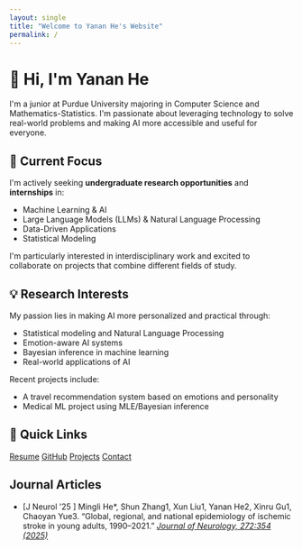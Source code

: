 ```yaml
---
layout: single
title: "Welcome to Yanan He's Website"
permalink: /
---
```


# 👋 Hi, I'm Yanan He

I'm a junior at Purdue University majoring in Computer Science and Mathematics-Statistics. I'm passionate about leveraging technology to solve real-world problems and making AI more accessible and useful for everyone.

## 🎯 Current Focus

I'm actively seeking **undergraduate research opportunities** and **internships** in:
- Machine Learning & AI
- Large Language Models (LLMs) & Natural Language Processing
- Data-Driven Applications
- Statistical Modeling

I'm particularly interested in interdisciplinary work and excited to collaborate on projects that combine different fields of study.

## 💡 Research Interests

My passion lies in making AI more personalized and practical through:
- Statistical modeling and Natural Language Processing
- Emotion-aware AI systems
- Bayesian inference in machine learning
- Real-world applications of AI

Recent projects include:
- A travel recommendation system based on emotions and personality
- Medical ML project using MLE/Bayesian inference

## 🔗 Quick Links

<div class="quick-links">
  <a href="/files/resume.pdf" class="btn btn--resume">Resume</a>
  <a href="https://github.com/Echoo113" class="btn btn--github">GitHub</a>
  <a href="/research/" class="btn btn--projects">Projects</a>
  <a href="/contact/" class="btn btn--contact">Contact</a>
</div>

<!-- Add Font Awesome 6 for better icons -->
<link rel="stylesheet" href="https://cdnjs.cloudflare.com/ajax/libs/font-awesome/6.5.1/css/all.min.css">

<h2>Journal Articles</h2>
<ul>
  <li>
    [J Neurol ’25 ] Mingli He*, Shun Zhang1, Xun Liu1, Yanan He2, Xinru Gu1, Chaoyan Yue3. “Global, regional, and national epidemiology of ischemic stroke in young adults, 1990–2021.” 
    <a href="https://rdcu.be/elo37" target="_blank"><em>Journal of Neurology, 272:354 (2025)</em></a>
  </li>
</ul> 